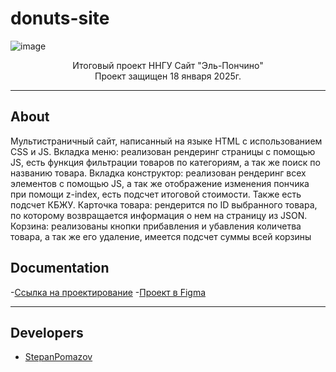 # donuts-site
![image](https://github.com/user-attachments/assets/361630fd-06cf-41e9-ad39-da89e00dc40a)

<p align="center">
      Итоговый проект ННГУ Сайт "Эль-Пончино" </br>
      Проект защищен 18 января 2025г.
</p>

***

## About
Мультистраничный сайт, написанный на языке HTML с использованием CSS и JS.
Вкладка меню: реализован рендеринг страницы с помощью JS, есть функция фильтрации товаров по категориям, а так же поиск по названию товара.
Вкладка конструктор: реализован рендеринг всех элементов с помощью JS, а так же отображение изменения пончика при помощи z-index, есть подсчет итоговой стоимости. Также есть подсчет КБЖУ.
Карточка товара: рендерится по ID выбранного товара, по которому возвращается информация о нем на страницу из JSON.
Корзина: реализованы кнопки прибавления и убавления количетва товара, а так же его удаление, имеется подсчет суммы всей корзины


## Documentation

-[Ссылка на проектирование](https://docs.google.com/document/d/1OA2McLs4Q2OGWbi_mne4bV7j6DXl1L6xLx9Ezg4MeGQ/edit?tab=t.0)
-[Проект в Figma](https://www.figma.com/design/ti1EsAN6SsRZFNBu9C8Ev2/WebSite-(Copy)?node-id=152-572&t=e5hLuC8eIV2QA9gT-0)

***

## Developers

- [StepanPomazov](https://github.com/stepanpomazov)
